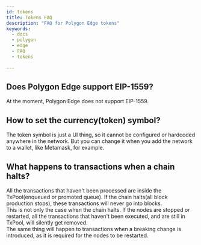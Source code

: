 ```yaml
---
id: tokens
title: Tokens FAQ
description: "FAQ for Polygon Edge tokens"
keywords:
  - docs
  - polygon
  - edge
  - FAQ
  - tokens
  
---
```


## Does Polygon Edge support EIP-1559?
At the moment, Polygon Edge does not support EIP-1559.

## How to set the currency(token) symbol?

The token symbol is just a UI thing, so it cannot be configured or hardcoded anywhere in the network.
But you can change it when you add the network to a wallet, like Metamask, for example.

## What happens to transactions when a chain halts?

All the transactions that haven't been processed are inside the TxPool(enqueued or promoted queue). If the chain halts(all block production stops), these transactions will never go into blocks. <br/>
This is not only the case when the chain halts. If the nodes are stopped or restarted, all the transactions that haven't been executed, and are still in TxPool, will silently get removed. <br/>
The same thing will happen to transactions when a breaking change is introduced, as it is required for the nodes to be restarted.
